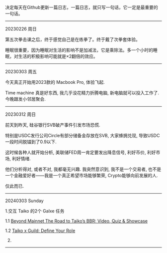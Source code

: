 
决定每天在Github更新一篇日志，一篇日志，就只写一句话，它一定是最重要的一句话。

---

20230226 周日

第五次拳击课之后，终于感觉自己是在练拳了。终于戴了次拳套体验。

睡眠很重要，因为睡眠对生活的影响不是加减法，它是乘除法。多一个小时的睡眠，对生活的积极影响可能就是×2翻倍的效应。

---

20230303 周五

今天真正开始用2023款的 Macbook Pro, 体验飞起.

Time machine 真是好东西, 我几乎没花精力折腾电脑, 新电脑就可以投入工作了.
今晚跟发小邻居聚会.

---

20230312 周日

前天到昨天, 硅谷银行SVB破产事件引发市场恐慌. 

特别是USDC发行公司Circle有部分储备金存放在SVB, 大家蜂拥兑现, 导致USDC一段时间脱锚到了0.9以下.

这时候各种人就开始分析, 美联储FED周一肯定要发出降息信号, 利好币价, 利好市场, 利好情绪.

他们分析得对, 或者不对, 我都毫无兴趣. 我突然意识到, 我不是一个交易者, 也不是一个金融爱好者——我是一个真正希望市场能够繁荣, Crypto能够向前发展的人.

仅此而已.

---

20240303 Sunday

1.交互 Taiko 的2个 Galxe 任务

1.1 [Beyond Mainnet The Road to Taiko’s BBR: Video, Quiz & Showcase](https://galxe.com/taiko/campaign/GCcSkt47pX)

1.2 [Taiko x Guild: Define Your Role](https://galxe.com/taiko/campaign/GC2qNt4v6M)

2.



---

